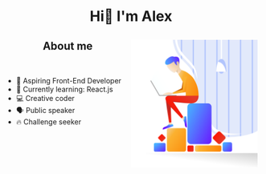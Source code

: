 <h1 align="center"> Hi👋 I'm Alex</h1>
<div>
    <h2 align="center">About me <img align="right" src="img/hero.svg" width="50%"> </h2>
    <br>
    <ul>
        <li>
            🔭 Aspiring Front-End Developer
        </li>
        <li>
            🌱 Currently learning: React.js
        </li>
        <li>
            💻 Creative coder
        </li>
        <li>
            🗣 Public speaker
        </li>
        <li>
            🔥️ Challenge seeker
        </li>
    </ul>
</div>
<!--
**AlexandruNst/AlexandruNst** is a ✨ _special_ ✨ repository because its `README.md` (this file) appears on your GitHub profile.

Here are some ideas to get you started:

- 🔭 I’m currently working on ...
- 🌱 I’m currently learning ...
- 👯 I’m looking to collaborate on ...
- 🤔 I’m looking for help with ...
- 💬 Ask me about ...
- 📫 How to reach me: ...
- 😄 Pronouns: ...
- ⚡ Fun fact: ...
  -->

